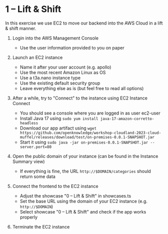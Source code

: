 # 1 – Lift & Shift

In this exercise we use EC2 to move our backend into the AWS Cloud in a lift & shift manner.

1. Login into the AWS Management Console

    - Use the user information provided to you on paper

2. Launch an EC2 instance

    - Name it after your user account (e.g. apollo)
    - Use the most recent Amazon Linux as OS
    - Use a t3a.nano instance type
    - Use the existing default security group
    - Leave everything else as is (but feel free to read all options)

3. After a while, try to "Connect" to the instance using EC2 Instance Connect

    - You should see a console where you are logged in as user ec2-user
    - Install Java 17 using `sudo yum install java-17-amazon-corretto-headless`
    - Download our app artifact using `wget https://github.com/openknowledge/workshop-cloudland-2023-cloud-muffel/releases/download/test/on-premises-0.0.1-SNAPSHOT.jar`
    - Start it using `sudo java -jar on-premises-0.0.1-SNAPSHOT.jar --server.port=80`

4. Open the public domain of your instance (can be found in the Instance Summary view)

    - If everything is fine, the URL `http://$DOMAIN/categories` should return some data

5. Connect the frontend to the EC2 instance

    - Adjust the showcase "0 – Lift & Shift" in showcases.ts
    - Set the base URL using the domain of your EC2 instance (e.g. `http://$DOMAIN`)
    - Select showcase "0 – Lift & Shift" and check if the app works properly

6. Terminate the EC2 instance
